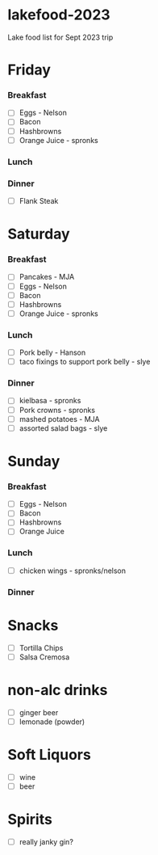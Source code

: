 # lakefood-2023
Lake food list for Sept 2023 trip

# Friday

### Breakfast
- [ ] Eggs - Nelson
- [ ] Bacon
- [ ] Hashbrowns
- [ ] Orange Juice - spronks
### Lunch

### Dinner
- [ ] Flank Steak

# Saturday

### Breakfast
- [ ] Pancakes - MJA
- [ ] Eggs - Nelson
- [ ] Bacon
- [ ] Hashbrowns
- [ ] Orange Juice - spronks
### Lunch
- [ ] Pork belly - Hanson
- [ ] taco fixings to support pork belly - slye

### Dinner
- [ ] kielbasa - spronks
- [ ] Pork crowns - spronks
- [ ] mashed potatoes - MJA
- [ ] assorted salad bags - slye

# Sunday

### Breakfast
- [ ] Eggs - Nelson
- [ ] Bacon
- [ ] Hashbrowns
- [ ] Orange Juice
### Lunch
- [ ] chicken wings - spronks/nelson
### Dinner

# Snacks
- [ ] Tortilla Chips
- [ ] Salsa Cremosa

# non-alc drinks
- [ ] ginger beer
- [ ] lemonade (powder)

# Soft Liquors
- [ ] wine
- [ ] beer

# Spirits
- [ ] really janky gin?
